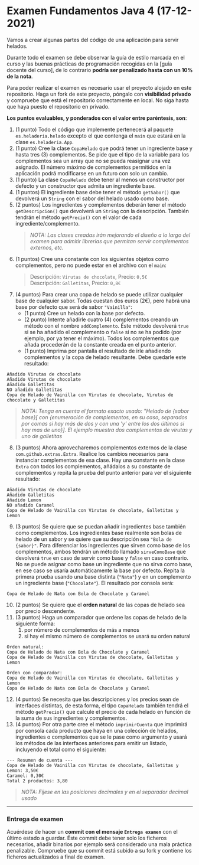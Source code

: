 # Examen Fundamentos Java 4 (17-12-2021)

Vamos a crear algunas partes del código de una aplicación para servir helados.  

Durante todo el examen se debe observar la guía de estilo marcada en el curso y las buenas prácticas de programación recogidas en la [guía docente del curso], de lo contrario **podría ser penalizado hasta con un 10% de la nota**.  

Para poder realizar el examen es necesario usar el proyecto alojado en este repositorio. Haga un fork de este proyecto, póngalo con **visibilidad privado** y compruebe que está el repositorio correctamente en local. No siga hasta que haya puesto el repositorio en privado.  


**Los puntos evaluables, y ponderados con el valor entre paréntesis, son**:

1. (1 punto) Todo el código que implemente pertenecerá al paquete `es.heladeria.helado` excepto el que contenga el `main` que estará en la clase `es.heladeria.App`.
1. (1 punto) Cree la clase `CopaHelado` que podrá tener un ingrediente base y hasta tres (3) complementos. Se pide que el tipo de la variable para los complementos sea un array que no se pueda reasignar una vez asignado. El número máximo de complementos permitidos en la aplicación podrá modificarse en un futuro con solo un cambio.
1. (1 punto) La clase `CopaHelado` debe tener al menos un constructor por defecto y un constructor que admita un ingrediente base.
1. (1 puntos) El ingrediente base debe tener el método `getSabor()` que devolverá un `String` con el sabor del helado usado como base.
1. (2 puntos) Los ingredientes y complementos deberán tener el método `getDescripcion()` que devolverá un `String` con la descripción. También tendrán el método `getPrecio()` con el valor de cada ingrediente/complemento.
   > *NOTA: Las clases creadas irán mejorando el diseño a lo largo del examen para admitir librerias que permitan servir complementos externos, etc.*  
1. (1 puntos) Cree una constante con los siguientes objetos como complementos, pero no puede estar en el archivo con el `main`:
   > Descripción: `Virutas de chocolate`, Precio: `0,5€`  
     Descripción: `Galletitas`, Precio: `0,8€`  
1. (4 puntos) Para crear una copa de helado se puede utilizar cualquier base de cualquier sabor. Todas cuestan dos euros (2€), pero habrá una base por defecto que será de sabor `"Vainilla"`:  
    * (1 punto) Cree un helado con la base por defecto.
    * (2 punto) Intente añadirle cuatro (4) complementos creando un método con el nombre `addComplemento`. Éste método devolverá `true` si se ha añadido el complemento o `false` si no se ha podido (por ejemplo, por ya tener el máximo). Todos los complementos que añada procederán de la constante creada en el punto anterior.
    * (1 punto) Imprima por pantalla el resultado de irle añadiendo complementos y la copa de helado resultante. Debe quedarle este resultado:
```
Añadido Virutas de chocolate
Añadido Virutas de chocolate
Añadido Galletitas
NO añadido Galletitas
Copa de Helado de Vainilla con Virutas de chocolate, Virutas de chocolate y Galletitas
```
  > *NOTA: Tenga en cuenta el formato exacto usado: "Helado de {sabor base}[ con {enumeración de complementos, en su caso, separados por comas si hay más de dos y con una 'y' entre los dos últimos si hay mas de uno}]. El ejemplo muestra dos complementos de virutas y uno de galletitas*
8. (3 puntos) Ahora aprovecharemos complementos externos de la clase `com.github.extras.Extra`. Realice los cambios necesarios para instanciar complementos de esa clase. Hay una constante en la clase `Extra` con todos los complementos, añádalos a su constante de complementos y repita la prueba del punto anterior para ver el siguiente resultado:
```
Añadido Virutas de chocolate
Añadido Galletitas
Añadido Lemon
NO añadido Caramel
Copa de Helado de Vainilla con Virutas de chocolate, Galletitas y Lemon
```
9. (3 puntos) Se quiere que se puedan añadir ingredientes base también como complementos. Los ingredientes base realmente son bolas de helado de un sabor y se quiere que su descripción sea `"Bola de {sabor}"`. Para diferenciar los ingredientes que sirven como base de los complementos, ambos tendrán un método llamado `sirveComoBase` que devolverá `true` en caso de servir como base y `false` en caso contrario. No se puede asignar como base un ingrediente que no sirva como base, en ese caso se usaría  automáticamente la base por defecto. Repita la primera prueba usando una base distinta (`"Nata"`) y en un complemento un ingrediente base (`"Chocolate"`). El resultado por consola será:  
```
Copa de Helado de Nata con Bola de Chocolate y Caramel
```
10. (2 puntos) Se quiere que el **orden natural** de las copas de helado sea por precio descendente.
1. (3 puntos) Haga un comparador que ordene las copas de helado de la siguiente forma:
    1. por número de complementos de más a menos  
    1. si hay el mismo número de complementos se usará su orden natural  
```
Orden natural:
Copa de Helado de Nata con Bola de Chocolate y Caramel
Copa de Helado de Vainilla con Virutas de chocolate, Galletitas y Lemon

Orden con comparador:
Copa de Helado de Vainilla con Virutas de chocolate, Galletitas y Lemon
Copa de Helado de Nata con Bola de Chocolate y Caramel
```
12. (4 puntos) Se necesita que las descripciones y los precios sean de interfaces distintas, de esta forma, el tipo `CopaHelado` también tendrá el método `getPrecio()` que calcule el precio de cada helado en función de la suma de sus ingredientes y complementos.
1. (4 puntos) Por otra parte cree el método `imprimirCuenta` que imprimirá por consola cada producto que haya en una colección de helados, ingredientes o complementos que se le pase como argumento y usará los métodos de las interfaces anteriores para emitir un listado, incluyendo el total como el siguiente:  
```
--- Resumen de cuenta ---
Copa de Helado de Vainilla con Virutas de chocolate, Galletitas y Lemon: 3,50€
Caramel: 0,30€
Total 2 productos: 3,80
```
  
> *NOTA: Fíjese en las posiciones decimales y en el separador decimal usado*  

<hr>

### Entrega de examen
Acuérdese de hacer un **commit con el mensaje `Entrega examen`** con el último estado a guardar. Éste commit debe tener solo los ficheros necesarios, añadir binarios por ejemplo será considerado una mala práctica penalizable. Compruebe que su commit está subido a su fork y contiene los ficheros actualizados a final de examen.  

